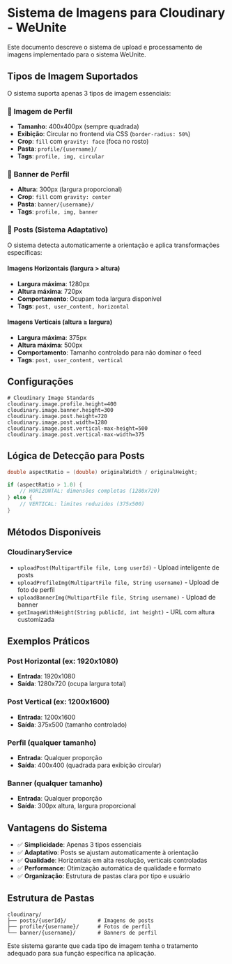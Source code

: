 # Sistema de Imagens para Cloudinary - WeUnite

Este documento descreve o sistema de upload e processamento de imagens implementado para o sistema WeUnite.

## Tipos de Imagem Suportados

O sistema suporta apenas 3 tipos de imagem essenciais:

### 📸 **Imagem de Perfil**
- **Tamanho**: 400x400px (sempre quadrada)
- **Exibição**: Circular no frontend via CSS (`border-radius: 50%`)
- **Crop**: `fill` com `gravity: face` (foca no rosto)
- **Pasta**: `profile/{username}/`
- **Tags**: `profile, img, circular`

### 🎨 **Banner de Perfil**
- **Altura**: 300px (largura proporcional)
- **Crop**: `fill` com `gravity: center`
- **Pasta**: `banner/{username}/`
- **Tags**: `profile, img, banner`

### 📱 **Posts** (Sistema Adaptativo)
O sistema detecta automaticamente a orientação e aplica transformações específicas:

#### Imagens Horizontais (largura > altura)
- **Largura máxima**: 1280px
- **Altura máxima**: 720px
- **Comportamento**: Ocupam toda largura disponível
- **Tags**: `post, user_content, horizontal`

#### Imagens Verticais (altura ≥ largura)
- **Largura máxima**: 375px
- **Altura máxima**: 500px
- **Comportamento**: Tamanho controlado para não dominar o feed
- **Tags**: `post, user_content, vertical`

## Configurações

```properties
# Cloudinary Image Standards
cloudinary.image.profile.height=400
cloudinary.image.banner.height=300
cloudinary.image.post.height=720
cloudinary.image.post.width=1280
cloudinary.image.post.vertical-max-height=500
cloudinary.image.post.vertical-max-width=375
```

## Lógica de Detecção para Posts

```java
double aspectRatio = (double) originalWidth / originalHeight;

if (aspectRatio > 1.0) {
    // HORIZONTAL: dimensões completas (1280x720)
} else {
    // VERTICAL: limites reduzidos (375x500)
}
```

## Métodos Disponíveis

### CloudinaryService

- `uploadPost(MultipartFile file, Long userId)` - Upload inteligente de posts
- `uploadProfileImg(MultipartFile file, String username)` - Upload de foto de perfil
- `uploadBannerImg(MultipartFile file, String username)` - Upload de banner
- `getImageWithHeight(String publicId, int height)` - URL com altura customizada

## Exemplos Práticos

### Post Horizontal (ex: 1920x1080)
- **Entrada**: 1920x1080
- **Saída**: 1280x720 (ocupa largura total)

### Post Vertical (ex: 1200x1600) 
- **Entrada**: 1200x1600
- **Saída**: 375x500 (tamanho controlado)

### Perfil (qualquer tamanho)
- **Entrada**: Qualquer proporção
- **Saída**: 400x400 (quadrada para exibição circular)

### Banner (qualquer tamanho)
- **Entrada**: Qualquer proporção
- **Saída**: 300px altura, largura proporcional

## Vantagens do Sistema

- ✅ **Simplicidade**: Apenas 3 tipos essenciais
- ✅ **Adaptativo**: Posts se ajustam automaticamente à orientação
- ✅ **Qualidade**: Horizontais em alta resolução, verticais controladas
- ✅ **Performance**: Otimização automática de qualidade e formato
- ✅ **Organização**: Estrutura de pastas clara por tipo e usuário

## Estrutura de Pastas

```
cloudinary/
├── posts/{userId}/          # Imagens de posts
├── profile/{username}/      # Fotos de perfil  
└── banner/{username}/       # Banners de perfil
```

Este sistema garante que cada tipo de imagem tenha o tratamento adequado para sua função específica na aplicação.
